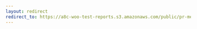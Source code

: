 ```yaml
---
layout: redirect
redirect_to: https://a8c-woo-test-reports.s3.amazonaws.com/public/pr-merge/41341/api/index.html
---
```

